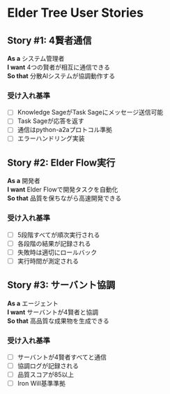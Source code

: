 # Elder Tree User Stories

## Story #1: 4賢者通信
**As a** システム管理者  
**I want** 4つの賢者が相互に通信できる  
**So that** 分散AIシステムが協調動作する

### 受け入れ基準
- [ ] Knowledge SageがTask Sageにメッセージ送信可能
- [ ] Task Sageが応答を返す
- [ ] 通信はpython-a2aプロトコル準拠
- [ ] エラーハンドリング実装

## Story #2: Elder Flow実行
**As a** 開発者  
**I want** Elder Flowで開発タスクを自動化  
**So that** 品質を保ちながら高速開発できる

### 受け入れ基準
- [ ] 5段階すべてが順次実行される
- [ ] 各段階の結果が記録される
- [ ] 失敗時は適切にロールバック
- [ ] 実行時間が測定される

## Story #3: サーバント協調
**As a** エージェント  
**I want** サーバントが4賢者と協調  
**So that** 高品質な成果物を生成できる

### 受け入れ基準
- [ ] サーバントが4賢者すべてと通信
- [ ] 協調ログが記録される
- [ ] 品質スコアが85以上
- [ ] Iron Will基準準拠
